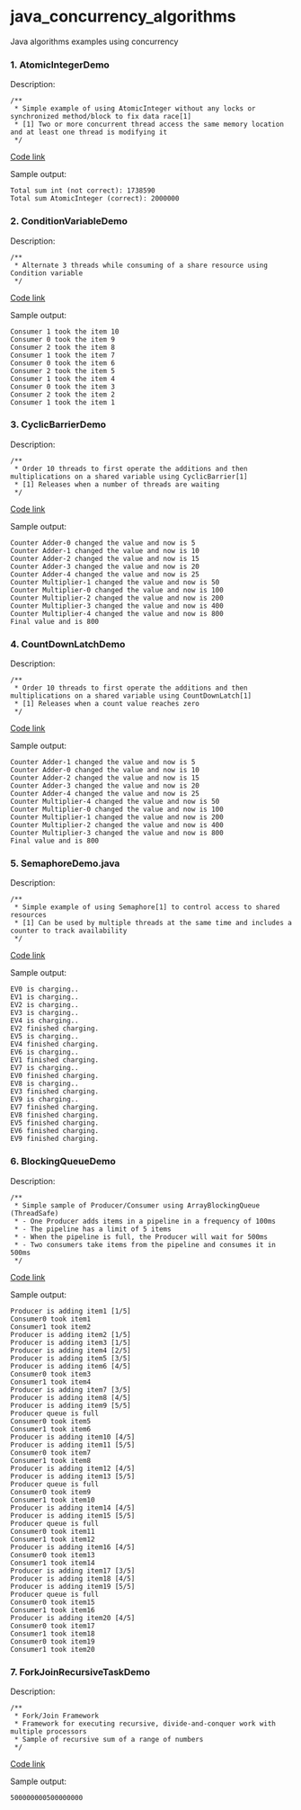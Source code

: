 # java_concurrency_algorithms
Java algorithms examples using concurrency

### 1. AtomicIntegerDemo
Description:
```
/**
 * Simple example of using AtomicInteger without any locks or synchronized method/block to fix data race[1]
 * [1] Two or more concurrent thread access the same memory location and at least one thread is modifying it
 */
```
[Code link](https://github.com/wagnerjfr/java_concurrency_algorithms/blob/master/AtomicIntegerDemo.java)

Sample output:
```console
Total sum int (not correct): 1738590
Total sum AtomicInteger (correct): 2000000
```
### 2. ConditionVariableDemo
Description:
```
/**
 * Alternate 3 threads while consuming of a share resource using Condition variable
 */
```
[Code link](https://github.com/wagnerjfr/java_concurrency_algorithms/blob/master/ConditionVariableDemo.java)

Sample output:
```console
Consumer 1 took the item 10
Consumer 0 took the item 9
Consumer 2 took the item 8
Consumer 1 took the item 7
Consumer 0 took the item 6
Consumer 2 took the item 5
Consumer 1 took the item 4
Consumer 0 took the item 3
Consumer 2 took the item 2
Consumer 1 took the item 1
```
### 3. CyclicBarrierDemo
Description:
```
/**
 * Order 10 threads to first operate the additions and then multiplications on a shared variable using CyclicBarrier[1]
 * [1] Releases when a number of threads are waiting
 */
```
[Code link](https://github.com/wagnerjfr/java_concurrency_algorithms/blob/master/CyclicBarrierDemo.java)

Sample output:
```console
Counter Adder-0 changed the value and now is 5
Counter Adder-1 changed the value and now is 10
Counter Adder-2 changed the value and now is 15
Counter Adder-3 changed the value and now is 20
Counter Adder-4 changed the value and now is 25
Counter Multiplier-1 changed the value and now is 50
Counter Multiplier-0 changed the value and now is 100
Counter Multiplier-2 changed the value and now is 200
Counter Multiplier-3 changed the value and now is 400
Counter Multiplier-4 changed the value and now is 800
Final value and is 800
```
### 4. CountDownLatchDemo
Description:
```
/**
 * Order 10 threads to first operate the additions and then multiplications on a shared variable using CountDownLatch[1]
 * [1] Releases when a count value reaches zero
 */
```
[Code link](https://github.com/wagnerjfr/java_concurrency_algorithms/blob/master/CountDownLatchDemo.java)

Sample output:
```console
Counter Adder-1 changed the value and now is 5
Counter Adder-0 changed the value and now is 10
Counter Adder-2 changed the value and now is 15
Counter Adder-3 changed the value and now is 20
Counter Adder-4 changed the value and now is 25
Counter Multiplier-4 changed the value and now is 50
Counter Multiplier-0 changed the value and now is 100
Counter Multiplier-1 changed the value and now is 200
Counter Multiplier-2 changed the value and now is 400
Counter Multiplier-3 changed the value and now is 800
Final value and is 800
```
### 5. SemaphoreDemo.java
Description:
```
/**
 * Simple example of using Semaphore[1] to control access to shared resources
 * [1] Can be used by multiple threads at the same time and includes a counter to track availability
 */
```
[Code link](https://github.com/wagnerjfr/java_concurrency_algorithms/blob/master/SemaphoreDemo.java)

Sample output:
```console
EV0 is charging..
EV1 is charging..
EV2 is charging..
EV3 is charging..
EV4 is charging..
EV2 finished charging.
EV5 is charging..
EV4 finished charging.
EV6 is charging..
EV1 finished charging.
EV7 is charging..
EV0 finished charging.
EV8 is charging..
EV3 finished charging.
EV9 is charging..
EV7 finished charging.
EV8 finished charging.
EV5 finished charging.
EV6 finished charging.
EV9 finished charging.
```
### 6. BlockingQueueDemo
Description:
```
/**
 * Simple sample of Producer/Consumer using ArrayBlockingQueue (ThreadSafe)
 * - One Producer adds items in a pipeline in a frequency of 100ms
 * - The pipeline has a limit of 5 items
 * - When the pipeline is full, the Producer will wait for 500ms
 * - Two consumers take items from the pipeline and consumes it in 500ms
 */
```
[Code link](https://github.com/wagnerjfr/java_concurrency_algorithms/blob/master/BlockingQueueDemo.java)

Sample output:
```console
Producer is adding item1 [1/5]
Consumer0 took item1
Consumer1 took item2
Producer is adding item2 [1/5]
Producer is adding item3 [1/5]
Producer is adding item4 [2/5]
Producer is adding item5 [3/5]
Producer is adding item6 [4/5]
Consumer0 took item3
Consumer1 took item4
Producer is adding item7 [3/5]
Producer is adding item8 [4/5]
Producer is adding item9 [5/5]
Producer queue is full
Consumer0 took item5
Consumer1 took item6
Producer is adding item10 [4/5]
Producer is adding item11 [5/5]
Consumer0 took item7
Consumer1 took item8
Producer is adding item12 [4/5]
Producer is adding item13 [5/5]
Producer queue is full
Consumer0 took item9
Consumer1 took item10
Producer is adding item14 [4/5]
Producer is adding item15 [5/5]
Producer queue is full
Consumer0 took item11
Consumer1 took item12
Producer is adding item16 [4/5]
Consumer0 took item13
Consumer1 took item14
Producer is adding item17 [3/5]
Producer is adding item18 [4/5]
Producer is adding item19 [5/5]
Producer queue is full
Consumer0 took item15
Consumer1 took item16
Producer is adding item20 [4/5]
Consumer0 took item17
Consumer1 took item18
Consumer0 took item19
Consumer1 took item20
```
### 7. ForkJoinRecursiveTaskDemo
Description:
```
/**
 * Fork/Join Framework
 * Framework for executing recursive, divide-and-conquer work with multiple processors
 * Sample of recursive sum of a range of numbers
 */
```
[Code link](https://github.com/wagnerjfr/java_concurrency_algorithms/blob/master/ForkJoinRecursiveTaskDemo.java)

Sample output:
```console
500000000500000000
```
